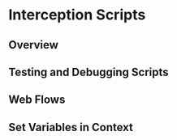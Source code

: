 # Interception Scripts

## Overview

## Testing and Debugging Scripts

## Web Flows

## Set Variables in Context
